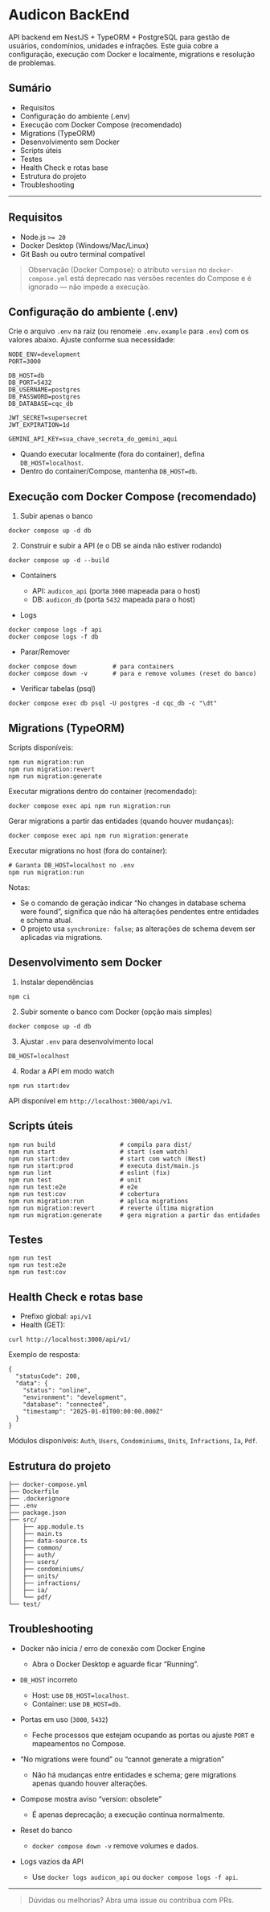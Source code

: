 # Audicon BackEnd

API backend em NestJS + TypeORM + PostgreSQL para gestão de usuários, condomínios, unidades e infrações. Este guia cobre a configuração, execução com Docker e localmente, migrations e resolução de problemas.

## Sumário

- Requisitos
- Configuração do ambiente (.env)
- Execução com Docker Compose (recomendado)
- Migrations (TypeORM)
- Desenvolvimento sem Docker
- Scripts úteis
- Testes
- Health Check e rotas base
- Estrutura do projeto
- Troubleshooting

---

## Requisitos

- Node.js `>= 20`
- Docker Desktop (Windows/Mac/Linux)
- Git Bash ou outro terminal compatível

> Observação (Docker Compose): o atributo `version` no `docker-compose.yml` está deprecado nas versões recentes do Compose e é ignorado — não impede a execução.

## Configuração do ambiente (.env)

Crie o arquivo `.env` na raiz (ou renomeie `.env.example` para `.env`) com os valores abaixo. Ajuste conforme sua necessidade:

```
NODE_ENV=development
PORT=3000

DB_HOST=db
DB_PORT=5432
DB_USERNAME=postgres
DB_PASSWORD=postgres
DB_DATABASE=cqc_db

JWT_SECRET=supersecret
JWT_EXPIRATION=1d

GEMINI_API_KEY=sua_chave_secreta_do_gemini_aqui
```

- Quando executar localmente (fora do container), defina `DB_HOST=localhost`.
- Dentro do container/Compose, mantenha `DB_HOST=db`.

## Execução com Docker Compose (recomendado)

1. Subir apenas o banco

```
docker compose up -d db
```

2. Construir e subir a API (e o DB se ainda não estiver rodando)

```
docker compose up -d --build
```

- Containers
  - API: `audicon_api` (porta `3000` mapeada para o host)
  - DB: `audicon_db` (porta `5432` mapeada para o host)

- Logs

```
docker compose logs -f api
docker compose logs -f db
```

- Parar/Remover

```
docker compose down          # para containers
docker compose down -v       # para e remove volumes (reset do banco)
```

- Verificar tabelas (psql)

```
docker compose exec db psql -U postgres -d cqc_db -c "\dt"
```

## Migrations (TypeORM)

Scripts disponíveis:

```
npm run migration:run
npm run migration:revert
npm run migration:generate
```

Executar migrations dentro do container (recomendado):

```
docker compose exec api npm run migration:run
```

Gerar migrations a partir das entidades (quando houver mudanças):

```
docker compose exec api npm run migration:generate
```

Executar migrations no host (fora do container):

```
# Garanta DB_HOST=localhost no .env
npm run migration:run
```

Notas:

- Se o comando de geração indicar “No changes in database schema were found”, significa que não há alterações pendentes entre entidades e schema atual.
- O projeto usa `synchronize: false`; as alterações de schema devem ser aplicadas via migrations.

## Desenvolvimento sem Docker

1. Instalar dependências

```
npm ci
```

2. Subir somente o banco com Docker (opção mais simples)

```
docker compose up -d db
```

3. Ajustar `.env` para desenvolvimento local

```
DB_HOST=localhost
```

4. Rodar a API em modo watch

```
npm run start:dev
```

API disponível em `http://localhost:3000/api/v1`.

## Scripts úteis

```
npm run build                  # compila para dist/
npm run start                  # start (sem watch)
npm run start:dev              # start com watch (Nest)
npm run start:prod             # executa dist/main.js
npm run lint                   # eslint (fix)
npm run test                   # unit
npm run test:e2e               # e2e
npm run test:cov               # cobertura
npm run migration:run          # aplica migrations
npm run migration:revert       # reverte última migration
npm run migration:generate     # gera migration a partir das entidades
```

## Testes

```
npm run test
npm run test:e2e
npm run test:cov
```

## Health Check e rotas base

- Prefixo global: `api/v1`
- Health (GET):

```
curl http://localhost:3000/api/v1/
```

Exemplo de resposta:

```
{
  "statusCode": 200,
  "data": {
    "status": "online",
    "environment": "development",
    "database": "connected",
    "timestamp": "2025-01-01T00:00:00.000Z"
  }
}
```

Módulos disponíveis: `Auth`, `Users`, `Condominiums`, `Units`, `Infractions`, `Ia`, `Pdf`.

## Estrutura do projeto

```
├── docker-compose.yml
├── Dockerfile
├── .dockerignore
├── .env
├── package.json
├── src/
│   ├── app.module.ts
│   ├── main.ts
│   ├── data-source.ts
│   ├── common/
│   ├── auth/
│   ├── users/
│   ├── condominiums/
│   ├── units/
│   ├── infractions/
│   ├── ia/
│   └── pdf/
└── test/
```

## Troubleshooting

- Docker não inicia / erro de conexão com Docker Engine
  - Abra o Docker Desktop e aguarde ficar “Running”.

- `DB_HOST` incorreto
  - Host: use `DB_HOST=localhost`.
  - Container: use `DB_HOST=db`.

- Portas em uso (`3000`, `5432`)
  - Feche processos que estejam ocupando as portas ou ajuste `PORT` e mapeamentos no Compose.

- “No migrations were found” ou “cannot generate a migration”
  - Não há mudanças entre entidades e schema; gere migrations apenas quando houver alterações.

- Compose mostra aviso “version: obsolete”
  - É apenas deprecação; a execução continua normalmente.

- Reset do banco
  - `docker compose down -v` remove volumes e dados.

- Logs vazios da API
  - Use `docker logs audicon_api` ou `docker compose logs -f api`.

---

> Dúvidas ou melhorias? Abra uma issue ou contribua com PRs.
